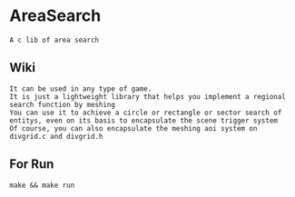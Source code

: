 AreaSearch
==========
    A c lib of area search   
Wiki
-----
    It can be used in any type of game.
    It is just a lightweight library that helps you implement a regional search function by meshing
    You can use it to achieve a circle or rectangle or sector search of entitys, even on its basis to encapsulate the scene trigger system
    Of course, you can also encapsulate the meshing aoi system on divgrid.c and divgrid.h
For Run
-----
    make && make run